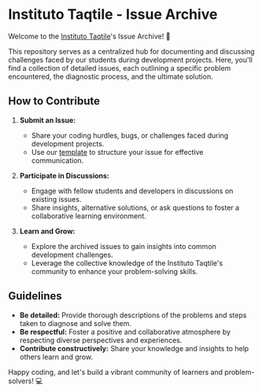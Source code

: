 # Instituto Taqtile - Issue Archive

Welcome to the [Instituto Taqtile](https://github.com/instituto-taqtile)'s Issue Archive! 💾

This repository serves as a centralized hub for documenting and discussing challenges faced by our students during development projects. Here, you'll find a collection of detailed issues, each outlining a specific problem encountered, the diagnostic process, and the ultimate solution.

## How to Contribute

1. **Submit an Issue:**
   - Share your coding hurdles, bugs, or challenges faced during development projects.
   - Use our [template](https://github.com/walteraandrade/instituto-issues/blob/main/template.md) to structure your issue for effective communication.

2. **Participate in Discussions:**
   - Engage with fellow students and developers in discussions on existing issues.
   - Share insights, alternative solutions, or ask questions to foster a collaborative learning environment.

3. **Learn and Grow:**
   - Explore the archived issues to gain insights into common development challenges.
   - Leverage the collective knowledge of the Instituto Taqtile's community to enhance your problem-solving skills.

## Guidelines

- **Be detailed:** Provide thorough descriptions of the problems and steps taken to diagnose and solve them.
- **Be respectful:** Foster a positive and collaborative atmosphere by respecting diverse perspectives and experiences.
- **Contribute constructively:** Share your knowledge and insights to help others learn and grow.

Happy coding, and let's build a vibrant community of learners and problem-solvers! 💻

